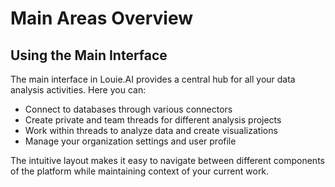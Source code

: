 # Main Areas Overview

## Using the Main Interface

The main interface in Louie.AI provides a central hub for all your data analysis activities. Here you can:

- Connect to databases through various connectors
- Create private and team threads for different analysis projects
- Work within threads to analyze data and create visualizations
- Manage your organization settings and user profile

The intuitive layout makes it easy to navigate between different components of the platform while maintaining context of your current work.

